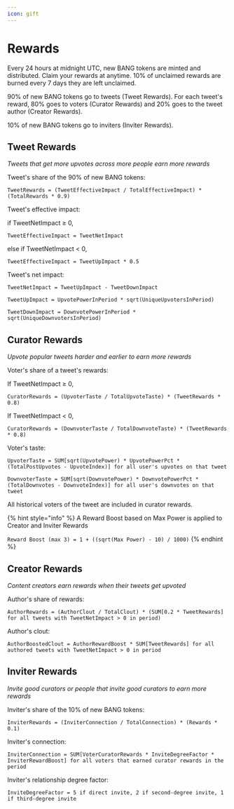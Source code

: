 ```yaml
---
icon: gift
---
```


# Rewards

Every 24 hours at midnight UTC, new BANG tokens are minted and distributed. Claim your rewards at anytime. 10% of unclaimed rewards are burned every 7 days they are left unclaimed.

90% of new BANG tokens go to tweets (Tweet Rewards). For each tweet's reward, 80% goes to voters (Curator Rewards) and 20% goes to the tweet author (Creator Rewards).

10% of new BANG tokens go to inviters (Inviter Rewards).

## Tweet Rewards

_Tweets that get more upvotes across more people earn more rewards_

Tweet's share of the 90% of new BANG tokens:

`TweetRewards = (TweetEffectiveImpact / TotalEffectiveImpact) * (TotalRewards * 0.9)`

Tweet's effective impact:

if TweetNetImpact ≥ 0,

`TweetEffectiveImpact = TweetNetImpact`

else if TweetNetImpact < 0,

`TweetEffectiveImpact = TweetUpImpact * 0.5`

Tweet's net impact:

`TweetNetImpact = TweetUpImpact - TweetDownImpact`

`TweetUpImpact = UpvotePowerInPeriod * sqrt(UniqueUpvotersInPeriod)`

`TweetDownImpact = DownvotePowerInPeriod * sqrt(UniqueDownvotersInPeriod)`

## Curator Rewards

_Upvote popular tweets harder and earlier to earn more rewards_

Voter's share of a tweet's rewards:

If TweetNetImpact ≥ 0,

`CuratorRewards = (UpvoterTaste / TotalUpvoteTaste) * (TweetRewards * 0.8)`

If TweetNetImpact < 0,

`CuratorRewards = (DownvoterTaste / TotalDownvoteTaste) * (TweetRewards * 0.8)`

Voter's taste:

`UpvoterTaste = SUM[sqrt(UpvotePower) * UpvotePowerPct * (TotalPostUpvotes - UpvoteIndex)] for all user's upvotes on that tweet`

`DownvoterTaste = SUM[sqrt(DownvotePower) * DownvotePowerPct * (TotalDownvotes - DownvoteIndex)] for all user's downvotes on that tweet`

All historical voters of the tweet are included in curator rewards.



{% hint style="info" %}
A Reward Boost based on Max Power is applied to Creator and Inviter Rewards

`Reward Boost (max 3) = 1 + ((sqrt(Max Power) - 10) / 1000)`
{% endhint %}

## Creator Rewards

_Content creators earn rewards when their tweets get upvoted_

Author's share of rewards:

`AuthorRewards = (AuthorClout / TotalClout) * (SUM[0.2 * TweetRewards] for all tweets with TweetNetImpact > 0 in period)`

Author's clout:

`AuthorBoostedClout = AuthorRewardBoost * SUM[TweetRewards] for all authored tweets with TweetNetImpact > 0 in period`

## Inviter Rewards

_Invite good curators or people that invite good curators to earn more rewards_

Inviter's share of the 10% of new BANG tokens:

`InviterRewards = (InviterConnection / TotalConnection) * (Rewards * 0.1)`

Inviter's connection:

`InviterConnection = SUM[VoterCuratorRewards * InviteDegreeFactor * InviterRewardBoost] for all voters that earned curator rewards in the period`

Inviter's relationship degree factor:

`InviteDegreeFactor = 5 if direct invite, 2 if second-degree invite, 1 if third-degree invite`

